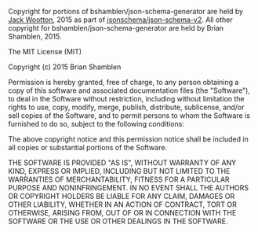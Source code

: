 Copyright for portions of bshamblen/json-schema-generator are held by [Jack Wootton](https://github.com/jsonschema), 2015 as part 
of [jsonschema/json-schema-v2](https://github.com/jsonschema/json-schema-v2). 
All other copyright for bshamblen/json-schema-generator are held by Brian Shamblen, 2015.

The MIT License (MIT)

Copyright (c) 2015 Brian Shamblen

Permission is hereby granted, free of charge, to any person obtaining a copy
of this software and associated documentation files (the "Software"), to deal
in the Software without restriction, including without limitation the rights
to use, copy, modify, merge, publish, distribute, sublicense, and/or sell
copies of the Software, and to permit persons to whom the Software is
furnished to do so, subject to the following conditions:

The above copyright notice and this permission notice shall be included in all
copies or substantial portions of the Software.

THE SOFTWARE IS PROVIDED "AS IS", WITHOUT WARRANTY OF ANY KIND, EXPRESS OR
IMPLIED, INCLUDING BUT NOT LIMITED TO THE WARRANTIES OF MERCHANTABILITY,
FITNESS FOR A PARTICULAR PURPOSE AND NONINFRINGEMENT. IN NO EVENT SHALL THE
AUTHORS OR COPYRIGHT HOLDERS BE LIABLE FOR ANY CLAIM, DAMAGES OR OTHER
LIABILITY, WHETHER IN AN ACTION OF CONTRACT, TORT OR OTHERWISE, ARISING FROM,
OUT OF OR IN CONNECTION WITH THE SOFTWARE OR THE USE OR OTHER DEALINGS IN THE
SOFTWARE.